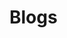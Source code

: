 <script setup>
import SiteCard from './.vitepress/theme/components/SiteCard.vue'
</script>

# Blogs

<SiteCard siteKey='isucon12-final' />
<SiteCard siteKey='mercari-testgen' />